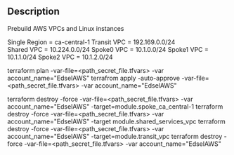 Description
-----------
Prebuild AWS VPCs and Linux instances

Single Region = ca-central-1
Transit VPC = 192.169.0.0/24    
Shared  VPC = 10.224.0.0/24
Spoke0  VPC = 10.1.0.0/24
Spoke1  VPC = 10.1.1.0/24
Spoke2  VPC = 10.1.2.0/24

terraform plan -var-file=<path_secret_file.tfvars> -var account_name="EdselAWS"
terrafrom apply -auto-approve -var-file=<path_secret_file.tfvars>  -var account_name="EdselAWS"

terraform destroy -force -var-file=<path_secret_file.tfvars> -var account_name="EdselAWS" -target=module.spoke_ca_central-1
terraform destroy -force -var-file=<path_secret_file.tfvars> -var account_name="EdselAWS" -target module.shared_services_vpc
terraform destroy -force -var-file=<path_secret_file.tfvars> -var account_name="EdselAWS" -target=module.transit_vpc
terraform destroy -force -var-file=<path_secret_file.tfvars> -var account_name="EdselAWS"



